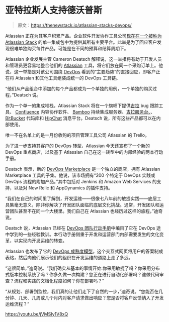 # 亚特拉斯人支持德沃普斯

> 原文：<https://thenewstack.io/atlassian-stacks-devops/>

Atlassian 正在为其客户积累产品。企业软件开发协作工具公司[现在在一个被称为](https://www.atlassian.com/blog/devops/introducing-the-atlassian-stack-and-the-worlds-largest-devops-marketplace) [Atlassian Stack](https://www.atlassian.com/enterprise/stack) 的单一集成包中为提供其所有主要平台。此举是为了回应客户发现很难单独购买每件产品，可能是在不同的预算和结算周期下。

Atlassian 企业发展主管 Cameron Deatsch 解释说，这一举措将有助于开发人员和管理员更容易地整合他们的 [Atlassian](https://www.atlassian.com/) 工具，将它们放在同一个采购订单上。他说，这一举措是对该公司围绕 [DevOps](/category/devops/) 看到的“主要趋势”的直接回应，即客户正在将 Atlassian 和其他工具组装成统一的 DevOps 工具链。

“他们从产品组合中添加的每个产品都成为一个单独的用例，一个单独的购买过程，”Deatsch 说。

作为一个单一的集成堆栈，Atlassian Stack 将在一个旗帜下提供[吉拉](https://www.atlassian.com/software/jira) bug 跟踪工具、 [Confluence](https://www.atlassian.com/software/confluence) 内容协作软件、 [Bamboo](https://www.atlassian.com/software/bamboo) 持续集成服务器、[吉拉服务台、](https://www.atlassian.com/software/jira/service-desk)、 [BitBucket](https://www.atlassian.com/software/bitbucket) 代码库和 [HipChat](https://www.atlassian.com/software/hipchat) 消息平台。Deatsch 说，所有这些产品都可以在内部使用。

唯一不在名单上的是一月份收购的项目管理工具公司 Atlassian 的 Trello。

为了进一步支持其客户的 DevOps 转型，Atlassian 今天还宣布了一个新的 DevOps 重点商店，以及基于 Atlassian 自己在这一转型中的内部经验的两本行动手册。

Deatsch 表示，新的 [DevOps Marketplace](https://www.atlassian.com/software/marketplace/devops) 是一个独立的商店，拥有 Atlassian Marketplace 工具的子集。他说，该市场拥有“200 个特定于 DevOps 实践或 DevOps 流程的附加产品。”其中包括对 Jenkins 和 Amazon Web Services 的支持，以及对 New Relic 和 AppDynamics 的插件支持。

“我们在自己的时间里了解到，开发运维——很像七八年前的敏捷实践——底层工具集毫无意义，除非你解决了开发团队面临的底层文化挑战。通常，开发团队和运营团队甚至不在同一个大楼里。我们自己在 Atlassian 也经历过这样的旅程，”迪奇说。

Deatsch 说，Atlassian 已经在 [DevOps 团队行动手册](https://www.atlassian.com/team-playbook/examples/devops-culture)中编目了它在 DevOps 途中学到的一些经验教训。本行动手册侧重于开发和运营部门内部需要发生的文化变革，以实现向开发运维的转变。

Atlassian 也发布了它的 [DevOps 成熟度模型](https://www.atlassian.com/devops/maturity-model)。这个交互式网页将用户的答案制成表格，然后向他们展示他们的组织在开发运维的道路上走了多远。

“这很简单，”迪奇说。“我们确实从基本的事情开始:你采用敏捷了吗？你采用分布式版本控制系统了吗？你多久做一次构建？您正在进行自动化部署吗？谁做代码审查？流程和实践的文档化程度如何？你在部署吗？”

“从规划、部署到监控，我们真的让他们走下了自然的一步，”迪奇说。“您能否在几分钟、几天、几周或几个月内对客户请求做出响应？您是否将客户反馈纳入了开发运维流程？”

https://youtu.be/jVMSIy1V8xQ

<svg xmlns:xlink="http://www.w3.org/1999/xlink" viewBox="0 0 68 31" version="1.1"><title>Group</title> <desc>Created with Sketch.</desc></svg>